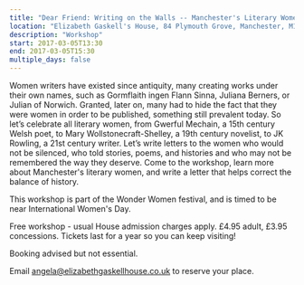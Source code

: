 ```yaml
---
title: "Dear Friend: Writing on the Walls -- Manchester's Literary Women"
location: "Elizabeth Gaskell's House, 84 Plymouth Grove, Manchester, M13 9LW"
description: "Workshop"
start: 2017-03-05T13:30
end: 2017-03-05T15:30
multiple_days: false
---
```

Women writers have existed since antiquity, many creating works under their own names, such as Gormflaith ingen Flann Sinna, Juliana Berners, or Julian of Norwich. Granted, later on, many had to hide the fact that they were women in order to be published, something still prevalent today. So let’s celebrate all literary women, from Gwerful Mechain, a 15th century Welsh poet, to Mary Wollstonecraft-Shelley, a 19th century novelist, to JK Rowling, a 21st century writer. Let’s write letters to the women who would not be silenced, who told stories, poems, and histories and who may not be remembered the way they deserve. Come to the workshop, learn more about Manchester's literary women, and write a letter that helps correct the balance of history.

This workshop is part of the Wonder Women festival, and is timed to be near International Women's Day.

Free workshop - usual House admission charges apply. £4.95 adult, £3.95 concessions. Tickets last for a year so you can keep visiting!

Booking advised but not essential.

Email angela@elizabethgaskellhouse.co.uk to reserve your place.